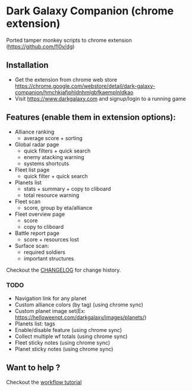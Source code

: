 # Dark Galaxy Companion (chrome extension)

Ported tamper monkey scripts to chrome extension (https://github.com/fl0v/dg)

## Installation
- Get the extension from chrome web store https://chrome.google.com/webstore/detail/dark-galaxy-companion/hmchkjafjphldnhmlgbfkaemplnldkao
- Visit https://www.darkgalaxy.com and signup/login to a running game

## Features (enable them in extension options):
- Alliance ranking
  - average score + sorting
- Global radar page
  - quick filters + quick search
  - enemy atacking warning
  - systems shortcuts
- Fleet list page
  - quick filter + quick search
- Planets list
  - stats + summary + copy to cliboard
  - total resource warning
- Fleet scan
  - score, group by eta/alliance
- Fleet overview page
  - score
  - copy to cliboard
- Battle report page
  - score + resources lost
- Surface scan:
  - required soldiers
  - important structures

Checkout the [CHANGELOG](CHANGELOG.md) for change history.
  
### TODO  
- Navigation link for any planet
- Custom alliance colors (by tag) (using chrome sync)
- Custom planet image set(Ex:  https://helloweenpt.com/darkgalaxy/images/planets/)
- Planets list: tags
- Enable/disable feature (using chrome sync)
- Collect multiple wf totals (using chrome sync)
- Fleet sticky notes (using chrome sync)
- Planet sticky notes (using chrome sync)

## Want to help ?
Checkout the [workflow tutorial](workflow.md)
